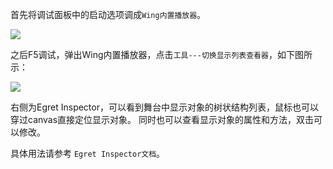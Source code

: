 首先将调试面板中的启动选项调成`Wing内置播放器`。

![](1.png)

之后F5调试，弹出Wing内置播放器，点击`工具---切换显示列表查看器`，如下图所示：

![](2.png)

右侧为Egret Inspector，可以看到舞台中显示对象的树状结构列表，鼠标也可以穿过canvas直接定位显示对象。
同时也可以查看显示对象的属性和方法，双击可以修改。

具体用法请参考 `Egret Inspector文档`。
